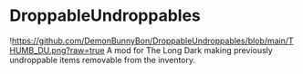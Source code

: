 # DroppableUndroppables
!https://github.com/DemonBunnyBon/DroppableUndroppables/blob/main/THUMB_DU.png?raw=true
A mod for The Long Dark making previously undroppable items removable from the inventory.
